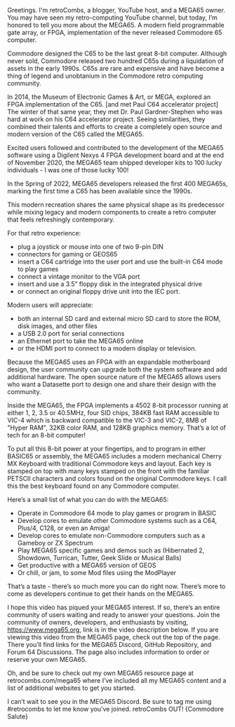Greetings. I'm retroCombs, a blogger, YouTube host, and a MEGA65 owner. You may have seen my retro-computing YouTube channel, but today, I’m honored to tell you more about the MEGA65. A modern field programmable gate array, or FPGA, implementation of the never released Commodore 65 computer.

Commodore designed the C65 to be the last great 8-bit computer. Although never sold, Commodore released two hundred C65s during a liquidation of assets in the early 1990s. C65s are rare and expensive and have become a thing of legend and unobtanium in the Commodore retro computing community.

In 2014, the Museum of Electronic Games & Art, or MEGA, explored an FPGA implementation of the C65.  [and met Paul C64 accelerator project] The winter of that same year, they met Dr. Paul Gardner-Stephen who was hard at work on his C64 accelerator project. Seeing similarities, they combined their talents and efforts to create a completely open source and modern version of the C65 called the MEGA65.

Excited users followed and contributed to the development of the MEGA65 software using a Digilent Nexys 4 FPGA development board and at the end of November 2020, the MEGA65 team shipped developer kits to 100 lucky individuals - I was one of those lucky 100!

In the Spring of 2022, MEGA65 developers released the first 400 MEGA65s, marking the first time a C65 has been available since the 1990s.

This modern recreation shares the same physical shape as its predecessor while mixing legacy and modern components to create a retro computer that feels refreshingly contemporary.

For that retro experience:
- plug a joystick or mouse into one of two 9-pin DIN 
- connectors for gaming or GEOS65
- insert a C64 cartridge into the user port and use the built-in C64 mode to play games
- connect a vintage monitor to the VGA port
- insert and use a 3.5” floppy disk in the integrated physical drive
- or connect an original floppy drive unit into the IEC port.

Modern users will appreciate:
- both an internal SD card and external micro SD card to store the ROM, disk images, and other files
- a USB 2.0 port for serial connections
- an Ethernet port to take the MEGA65 online
- or the HDMI port to connect to a modern display or television.

Because the MEGA65 uses an FPGA with an expandable motherboard design, the user community can upgrade both the system software and add additional hardware. The open source nature of the MEGA65 allows users who want a Datasette port to design one and share their design with the community.

Inside the MEGA65, the FPGA implements a 4502 8-bit processor running at either 1, 2, 3.5 or 40.5MHz, four SID chips, 384KB fast RAM accessible to VIC-4 which is backward compatible to the VIC-3 and VIC-2, 8MB of "Hyper RAM", 32KB color RAM, and 128KB graphics memory. That’s a lot of tech for an 8-bit computer!

To put all this 8-bit power at your fingertips, and to program in either BASIC65 or assembly, the MEGA65 includes a modern mechanical Cherry MX Keyboard with traditional Commodore keys and layout. Each key is stamped on top with many keys stamped on the front with the familiar PETSCII characters and colors found on the original Commodore keys. I call this the best keyboard found on any Commodore computer.

Here’s a small list of what you can do with the MEGA65:
- Operate in Commodore 64 mode to play games or program in BASIC
- Develop cores to emulate other Commodore systems such as a C64, Plus/4, C128, or even an Amiga!
- Develop cores to emulate non-Commodore computers such as a Gameboy or ZX Spectrum
- Play MEGA65 specific games and demos such as (Hibernated 2, Showdown, Turrican, Tutter, Geek Slide or Musical Balls)
- Get productive with a MEGA65 version of GEOS
- Or chill, or jam, to some Mod files using the ModPlayer

That’s a taste - there’s so much more you can do right now. There’s more to come as developers continue to get their hands on the MEGA65.

I hope this video has piqued your MEGA65 interest. If so, there’s an entire community of users waiting and ready to answer your questions. Join the community of owners, developers, and enthusiasts by visiting, https://www.mega65.org, link is in the video description below. If you are viewing this video from the MEGA65 page, check out the top of the page. There you’ll find links for the MEGA65 Discord, GitHub Repository, and Forum 64 Discussions. The page also includes information to order or reserve your own MEGA65.

Oh, and be sure to check out my own MEGA65 resource page at retrocombs.com/mega65 where I’ve included all my MEGA65 content and a list of additional websites to get you started.

I can’t wait to see you in the MEGA65 Discord. Be sure to tag me using #retrocombs to let me know you’ve joined. retroCombs OUT! {Commodore Salute}
